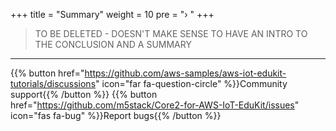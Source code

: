 +++
title = "Summary"
weight = 10
pre = "› "
+++


> TO BE DELETED - DOESN'T MAKE SENSE TO HAVE AN INTRO TO THE CONCLUSION AND A SUMMARY



---
{{% button href="https://github.com/aws-samples/aws-iot-edukit-tutorials/discussions" icon="far fa-question-circle" %}}Community support{{% /button %}} {{% button href="https://github.com/m5stack/Core2-for-AWS-IoT-EduKit/issues" icon="fas fa-bug" %}}Report bugs{{% /button %}}